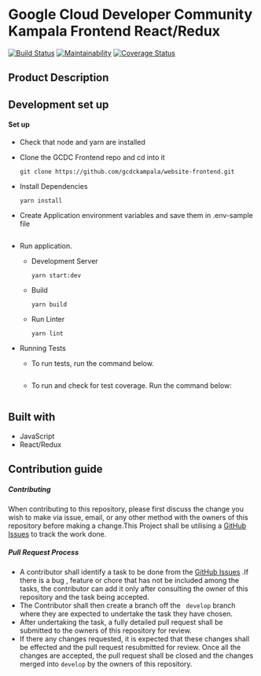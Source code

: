 # Google Cloud Developer Community Kampala Frontend React/Redux

[![Build Status](https://travis-ci.com/gcdckampala/website-frontend.svg?branch=develop)](https://travis-ci.com/gcdckampala/website-frontend)
[![Maintainability](https://api.codeclimate.com/v1/badges/e895c347a1d5169da43e/maintainability)](https://codeclimate.com/github/gcdckampala/website-frontend/maintainability)
[![Coverage Status](https://coveralls.io/repos/github/gcdckampala/website-frontend/badge.svg?branch=develop)](https://coveralls.io/github/gcdckampala/website-frontend?branch=develop)

## Product Description

## Development set up

#### Set up 

- Check that node and yarn are installed

- Clone the GCDC Frontend repo and cd into it
    ```
    git clone https://github.com/gcdckampala/website-frontend.git
    ```
- Install Dependencies
    ```
    yarn install
    ```

- Create Application environment variables and save them in .env-sample file
    ```
    ```

- Run application.
    - Development Server
        ```
        yarn start:dev
        ```
    - Build
        ```
        yarn build
        ```
    - Run Linter
        ```
        yarn lint
        ```

- Running Tests
     - To run tests, run the command below.
        ```
        ```
    - To run  and check for test coverage. Run the command below:
        ```
        ```
 

## Built with
- JavaScript
- React/Redux

## Contribution guide
##### Contributing
When contributing to this repository, please first discuss the change you wish to make via issue, email, or any other method with the owners of this repository before making a change.This Project shall be utilising a [GitHub Issues](https://github.com/gcdckampala/website-frontend/issues) to track  the work done.

 ##### Pull Request Process
- A contributor shall identify a task to be done from the [GitHub Issues](https://github.com/gcdckampala/website-frontend/issues) .If there is a bug , feature or chore that has not be included among the tasks, the contributor can add it only after consulting the owner of this repository and the task being accepted.
- The Contributor shall then create a branch off  the ` develop` branch where they are expected to undertake the task they have chosen.
- After  undertaking the task, a fully detailed pull request shall be submitted to the owners of this repository for review.
- If there any changes requested, it is expected that these changes shall be effected and the pull request resubmitted for review. Once all the changes are accepted, the pull request shall be closed and the changes merged into `develop` by the owners of this repository.
